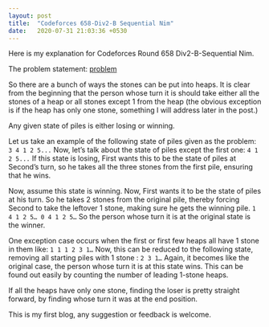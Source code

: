 ```yaml
---
layout: post
title:  "Codeforces 658-Div2-B Sequential Nim"
date:   2020-07-31 21:03:36 +0530
---
```

Here is my explanation for Codeforces Round 658 Div2-B-Sequential Nim.

The problem statement: [problem][ques]

So there are a bunch of ways the stones can be put into heaps. It is clear from the beginning that the person whose turn it is should take either all the stones of a heap or all stones except 1 from the heap (the obvious exception is if the heap has only one stone, something I will address later in the post.)

Any given state of piles is either losing or winning. 

Let us take an example of the following state of piles given as the problem: 
  	```
	3 4 1 2 5...
	```
Now, let’s talk about the state of piles except the first one:
	```
	4 1 2 5...
	```
If this state is losing, First wants this to be the state of piles at Second’s turn, so he takes all the three stones from the first pile, ensuring that he wins.

Now, assume this state is winning. Now, First wants it to be the state of piles at his turn. So he takes 2 stones from the original pile, thereby forcing Second to take the leftover 1 stone, making sure he gets the winning pile.
	```
	1 4 1 2 5…
	0 4 1 2 5…
	```
So the person whose turn it is at the original state is the winner.

One exception case occurs when the first or first few heaps all have 1 stone in them like:
	```
	1 1 1 2 3 1…
	```
Now, this can be reduced to the following state, removing all starting piles with 1 stone :
	```
	2 3 1…
	```
Again, it becomes like the original case, the person whose turn it is at this state wins. This can be found out easily by counting the number of leading 1-stone heaps. 

If all the heaps have only one stone, finding the loser is pretty straight forward, by finding whose turn it was at the end position.

This is my first blog, any suggestion or feedback is welcome.

[ques]: https://codeforces.com/contest/1382/problem/B
